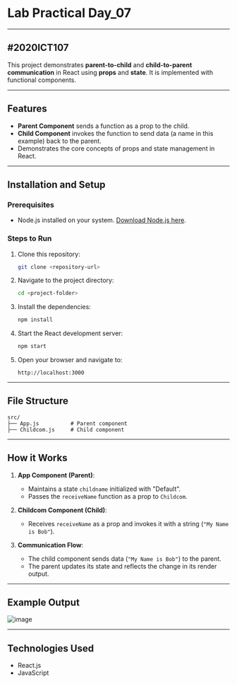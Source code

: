# Lab Practical Day_07
---
#2020ICT107
---

This project demonstrates **parent-to-child** and **child-to-parent communication** in React using **props** and **state**. It is implemented with functional components.

---

## Features
- **Parent Component** sends a function as a prop to the child.
- **Child Component** invokes the function to send data (a name in this example) back to the parent.
- Demonstrates the core concepts of props and state management in React.

---

## Installation and Setup

### Prerequisites
- Node.js installed on your system. [Download Node.js here](https://nodejs.org/).

### Steps to Run

1. Clone this repository:
   ```bash
   git clone <repository-url>
   ```
2. Navigate to the project directory:
   ```bash
   cd <project-folder>
   ```
3. Install the dependencies:
   ```bash
   npm install
   ```
4. Start the React development server:
   ```bash
   npm start
   ```
5. Open your browser and navigate to:
   ```
   http://localhost:3000
   ```

---

## File Structure
```
src/
├── App.js          # Parent component
├── Childcom.js     # Child component
```

---

## How it Works
1. **App Component (Parent)**:
   - Maintains a state `childname` initialized with "Default".
   - Passes the `receiveName` function as a prop to `Childcom`.

2. **Childcom Component (Child)**:
   - Receives `receiveName` as a prop and invokes it with a string (`"My Name is Bob"`).

3. **Communication Flow**:
   - The child component sends data (`"My Name is Bob"`) to the parent.
   - The parent updates its state and reflects the change in its render output.

---

## Example Output
![image](https://github.com/user-attachments/assets/a91065f5-a98b-4f83-88b2-3eed450e9e72)


---

## Technologies Used
- React.js
- JavaScript 




